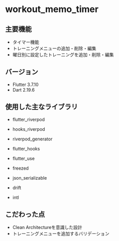 # workout_memo_timer

## 主要機能
- タイマー機能
- トレーニングメニューの追加・削除・編集
- 曜日別に設定したトレーニングを追加・削除・編集

## バージョン
- Flutter 3.7.10
- Dart 2.19.6

## 使用した主なライブラリ
- flutter_riverpod
- hooks_riverpod
- riverpod_generator

- flutter_hooks
- flutter_use

- freezed
- json_serializable

- drift

- intl

## こだわった点
- Clean Architectureを意識した設計
- トレーニングメニューを追加するバリデーション
